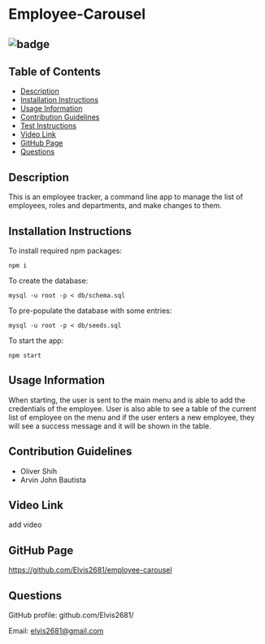 # Employee-Carousel

## ![badge](https://img.shields.io/static/v1?label=Licence&message=MIT&color=blue&style=plastic)

## Table of Contents

- [Description](#Description)
- [Installation Instructions](#Installation-Instructions)
- [Usage Information](#Usage-Information)
- [Contribution Guidelines](#Contribution-Guidelines)
- [Test Instructions](#Test-Instructions)
- [Video Link](#Video-Link)
- [GitHub Page](#GitHub-Page)
- [Questions](#Questions)

## Description

This is an employee tracker, a command line app to manage the list of employees, roles and departments, and make changes to them.

## Installation Instructions

To install required npm packages:

```
npm i
```

To create the database:

```
mysql -u root -p < db/schema.sql
```

To pre-populate the database with some entries:

```
mysql -u root -p < db/seeds.sql
```

To start the app:

```
npm start
```

## Usage Information

When starting, the user is sent to the main menu and is able to add the credentials of the employee. User is also able to see a table of the current list of employee on the menu and if the user enters a new employee, they will see a success message and it will be shown in the table.

## Contribution Guidelines

- Oliver Shih
- Arvin John Bautista

## Video Link

add video

## GitHub Page

https://github.com/Elvis2681/employee-carousel

## Questions

GitHub profile: github.com/Elvis2681/

Email: elvis2681@gmail.com
